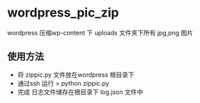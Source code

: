# wordpress_pic_zip
wordpress 压缩wp-content 下 uploads 文件夹下所有 jpg,png 图片 

## 使用方法
- 将 zippic.py 文件放在wordpress 根目录下  
- 通过ssh 运行 > python zippic.py
- 完成 日志文件储存在根目录下 log.json 文件中
